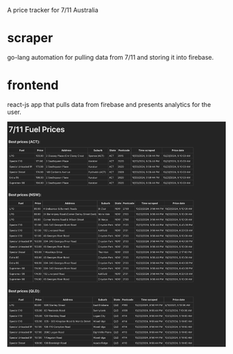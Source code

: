 A price tracker for 7/11 Australia

# scraper
go-lang automation for pulling data from 7/11 and storing it into firebase.  

# frontend
react-js app that pulls data from firebase and presents analytics for the user.

![frontend ss](./resources/ss.png)

